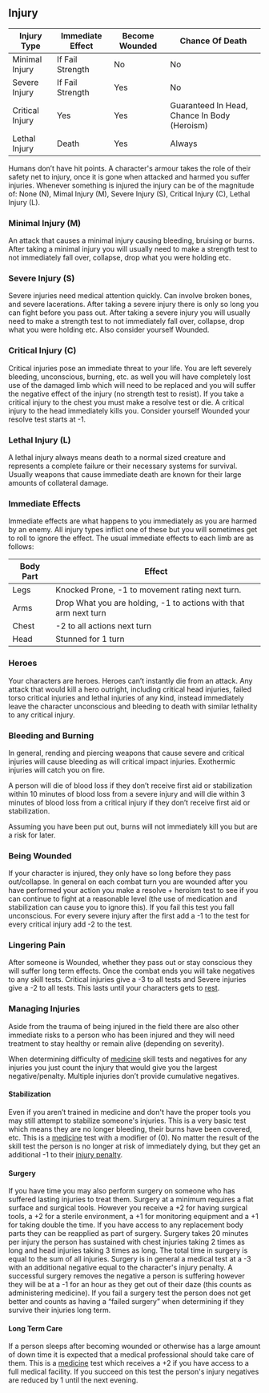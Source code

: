 ## Injury

| Injury Type     | Immediate Effect | Become Wounded | Chance Of Death                              |
| --------------- | ---------------- | -------------- | -------------------------------------------- |
| Minimal Injury  | If Fail Strength | No             | No                                           |
| Severe Injury   | If Fail Strength | Yes            | No                                           |
| Critical Injury | Yes              | Yes            | Guaranteed In Head, Chance In Body (Heroism) |
| Lethal Injury   | Death            | Yes            | Always                                       |

Humans don’t have hit points. A character's armour takes the role of their safety net to injury, once it is gone when attacked and harmed you suffer injuries. Whenever something is injured the injury can be of the magnitude of: None (N), Mimal Injury (M), Severe Injury (S), Critical Injury (C), Lethal Injury (L).

### Minimal Injury (M)
An attack that causes a minimal injury causing bleeding, bruising or burns. After taking a minimal injury you will usually need to make a strength test to not immediately fall over, collapse, drop what you were holding etc.

### Severe Injury (S)
Severe injuries need medical attention quickly. Can involve broken bones, and severe lacerations. After taking a severe injury there is only so long you can fight before you pass out. After taking a severe injury you will usually need to make a strength test to not immediately fall over, collapse, drop what you were holding etc. Also consider yourself Wounded.

### Critical Injury (C)
Critical injuries pose an immediate threat to your life. You are left severely bleeding, unconscious, burning, etc. as well you will have completely lost use of the damaged limb which will need to be replaced and you will suffer the negative effect of the injury (no strength test to resist). If you take a critical injury to the chest you must make a resolve test or die. A critical injury to the head immediately kills you. Consider yourself Wounded your resolve test starts at -1.

### Lethal Injury (L)
A lethal injury always means death to a normal sized creature and represents a complete failure or their necessary systems for survival. Usually weapons that cause immediate death are known for their large amounts of collateral damage.

### Immediate Effects
Immediate effects are what happens to you immediately as you are harmed by an enemy. All injury types inflict one of these but you will sometimes get to roll to ignore the effect. The usual immediate effects to each limb are as follows: 

| Body Part | Effect                                                           |
| --------- | ---------------------------------------------------------------- |
| Legs      | Knocked Prone, -1 to movement rating next turn.                  |
| Arms      | Drop What you are holding, -1 to actions with that arm next turn |
| Chest     | -2 to all actions next turn                                      |
| Head      | Stunned for 1 turn                                               |

### Heroes
Your characters are heroes. Heroes can’t instantly die from an attack. Any attack that would kill a hero outright, including critical head injuries, failed torso critical injuries and lethal injuries of any kind, instead immediately leave the character unconscious and bleeding to death with similar lethality to any critical injury.

### Bleeding and Burning
In general, rending and piercing weapons that cause severe and critical injuries will cause bleeding as will critical impact injuries. Exothermic injuries will catch you on fire.

A person will die of blood loss if they don’t receive first aid or stabilization within 10 minutes of blood loss from a severe injury and will die within 3 minutes of blood loss from a critical injury if they don’t receive first aid or stabilization.

Assuming you have been put out, burns will not immediately kill you but are a risk for later.

### Being Wounded
If your character is injured, they only have so long before they pass out/collapse. In general on each combat turn you are wounded after you have performed your action you make a resolve + heroism test to see if you can continue to fight at a reasonable level (the use of medication and stabilization can cause you to ignore this). If you fail this test you fall unconscious. For every severe injury after the first add a -1 to the test for every critical injury add -2 to the test.

### Lingering Pain
After someone is Wounded, whether they pass out or stay conscious they will suffer long term effects. Once the combat ends you will take negatives to any skill tests. Critical injuries give a -3 to all tests and Severe injuries give a -2 to all tests. This lasts until your characters gets to [rest](Telling-The-Story#Resting).

### Managing Injuries
Aside from the trauma of being injured in the field there are also other immediate risks to a person who has been injured and they will need treatment to stay healthy or remain alive (depending on severity).

When determining difficulty of [medicine](Skills#Medicine) skill tests and negatives for any injuries you just count the injury that would give you the largest negative/penalty. Multiple injuries don’t provide cumulative negatives.

#### Stabilization
Even if you aren’t trained in medicine and don't have the proper tools you may still attempt to stabilize someone's injuries. This is a very basic test which means they are no longer bleeding, their burns have been covered, etc. This is a [medicine](Skills#Medicine%20(INT)) test with a modifier of (0). No matter the result of the skill test the person is no longer at risk of immediately dying, but they get an additional -1 to their [injury penalty](#Lingering%20Pain). 

#### Surgery
If you have time you may also perform surgery on someone who has suffered lasting injuries to treat them. Surgery at a minimum requires a flat surface and surgical tools. However you receive a +2 for having surgical tools, a +2 for a sterile environment, a +1 for monitoring equipment and a +1 for taking double the time. If you have access to any replacement body parts they can be reapplied as part of surgery. Surgery takes 20 minutes per injury the person has sustained with chest injuries taking 2 times as long and head injuries taking 3 times as long. The total time in surgery is equal to the sum of all injuries. Surgery is in general a medical test at a -3 with an additional negative equal to the character's injury penalty. A successful surgery removes the negative a person is suffering however they will be at a -1 for an hour as they get out of their daze (this counts as administering medicine). If you fail a surgery test the person does not get better and counts as having a “failed surgery” when determining if they survive their injuries long term.

#### Long Term Care
If a person sleeps after becoming wounded or otherwise has a large amount of down time it is expected that a medical professional should take care of them. This is a [medicine](Skills#Medicine%20(INT)) test which receives a +2 if you have access to a full medical facility. If you succeed on this test the person's injury negatives are reduced by 1 until the next evening.
